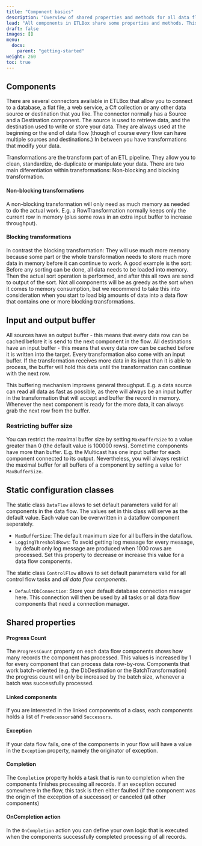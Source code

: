 ```yaml
---
title: "Component basics" 
description: "Overview of shared properties and methods for all data flow components"
lead: "All components in ETLBox share some properties and methods. This chapter describes the details."
draft: false
images: []
menu:
  docs:
    parent: "getting-started"
weight: 260
toc: true
---
```


## Components 

There are several connectors available in ETLBox that allow you to connect to a database, a flat file, a web service, a C# collection or any other data source or destination that you like. The connector normally has a Source and a Destination component. The source is used to retrieve data, and the destination used to write or store your data. They are always used at the beginning or the end of data flow (though of course every flow can have multiple sources and destinations.) In between you have transformations that modify your data.

Transformations are the transform part of an ETL pipeline. They allow you to clean, standardize, de-duplicate or manipulate your data. There are two main diferentiation within transformations: Non-blocking and blocking transformation. 

#### Non-blocking transformations

A non-blocking transformation will only need as much memory as needed to do the actual work. E.g. a RowTransformation normally keeps only the current row in memory (plus some rows in an extra input buffer to increase throughput). 

#### Blocking transformations

In contrast the blocking transformation: They will use much more memory because some part or the whole transformation needs to store much more data in memory before it can continue to work. A good example is the sort: Before any sorting can be done, all data needs to be loaded into memory. Then the actual sort operation is performed, and after this all rows are send to output of the sort. Not all components will be as greedy as the sort when it comes to memory consumption, but we recommend to take this into consideration when you start to load big amounts of data into a data flow that contains one or more blocking transformations. 

## Input and output buffer 

All sources have an output buffer - this means that every data row can be cached before it is send to the next component in the flow. All destinations have an input buffer - this means that every data row can be cached before it is written into the target. Every transformation also come with an input buffer. If the transformation receives more data in its input than it is able to process, the buffer will hold this data until the transformation can continue with the next row. 

This buffering mechanism improves general throughput. E.g. a data source can read all data as fast as possible, as there will always be an input buffer in the transformation that will accept and buffer the record in memory. Whenever the next component is ready for the more data, it can always grab the next row from the buffer.

### Restricting buffer size

You can restrict the maximal buffer size by setting `MaxBufferSize` to a value greater than 0 (the default value is 100000 rows).
Sometime components have more than buffer. E.g. the Multicast has one input buffer for each component connected to its output. Nevertheless, you will always restrict the maximal buffer for all buffers of a component by setting a value for  `MaxBufferSize`.

## Static configuration classes

The static class `DataFlow` allows to set default parameters valid for all components in the data flow. The values set in this class will serve as the default value. Each value can be overwritten in a dataflow component seperately.

- `MaxBufferSize`:  The default maximum size for all buffers in the dataflow.
- `LoggingThresholdRows`: To avoid getting log message for every message, by default only log message are produced when 1000 rows are processed. Set this property to decrease or increase this value for a data flow components. 

The static class `ControlFlow` allows to set default parameters valid for all control flow tasks and *all data flow components*.

- `DefaultDbConnection`:  Store your default database connection manager here. This connection will then be used by all tasks or all data flow components that need a connection manager. 


## Shared properties

#### Progress Count

The `ProgressCount` property on each data flow components shows how many records the component has processed. This values is increased by 1 for every component that can process data row-by-row. Components that work batch-oriented (e.g. the DbDestination or the BatchTransformation) the progress count will only be increased by the batch size, whenever a batch was successfully processed. 

#### Linked components

If you are interested in the linked components of a class, each components holds a list of `Predecessors`and `Successors`. 

#### Exception

 If your data flow fails, one of the components in your flow will have a value in the  `Exception` property, namely the originator of exception. 
 
#### Completion 

 The `Completion` property holds a task that is run to completion when the components finishes processing all records. If an exception occured somewhere in the flow, this task is then either faulted (if the component was the origin of the exception of a successor) or canceled (all other components)

#### OnCompletion action

In the `OnCompletion` action you can define your own logic that is executed when the components successfully completed processing of all records. 

